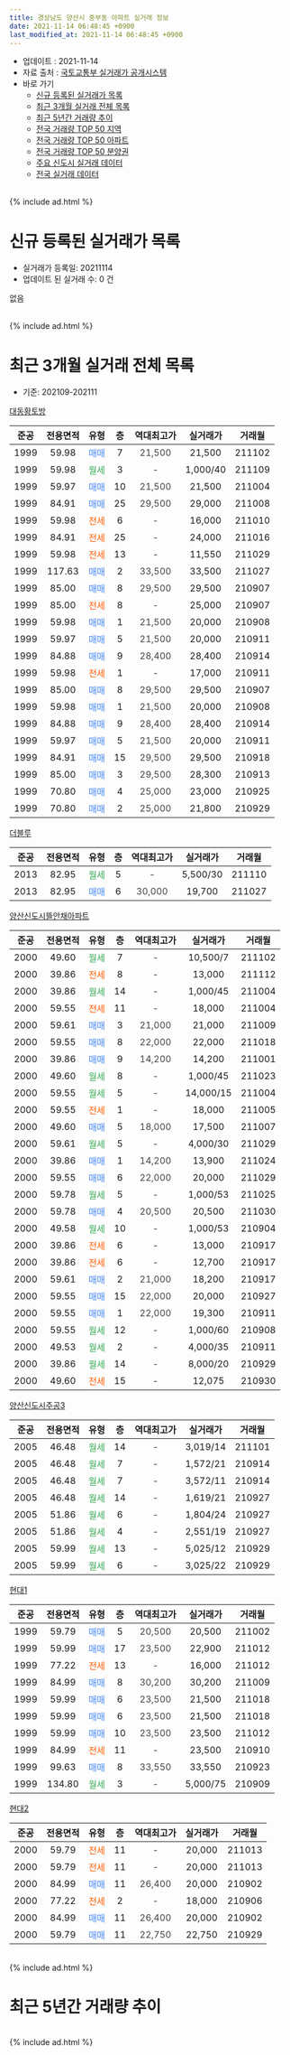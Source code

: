 ```yaml
---
title: 경상남도 양산시 중부동 아파트 실거래 정보
date: 2021-11-14 06:48:45 +0900
last_modified_at: 2021-11-14 06:48:45 +0900
---
```


* 업데이트 : 2021-11-14
* 자료 출처 : [국토교통부 실거래가 공개시스템](http://rt.molit.go.kr)
* 바로 가기
    * [신규 등록된 실거래가 목록](#신규-등록된-실거래가-목록)
    * [최근 3개월 실거래 전체 목록](#최근-3개월-실거래-전체-목록)
    * [최근 5년간 거래량 추이](#최근-5년간-거래량-추이)
    * [전국 거래량 TOP 50 지역](https://inasie.github.io/apt-trade-info/최근-3개월-전국에서-가장-거래가-많이-발생한-지역)
    * [전국 거래량 TOP 50 아파트](https://inasie.github.io/apt-trade-info/최근-3개월-전국에서-가장-거래가-많이-발생한-아파트)
    * [전국 거래량 TOP 50 분양권](https://inasie.github.io/apt-trade-info/최근-3개월-전국에서-가장-거래가-많이-발생한-분양권)
    * [주요 신도시 실거래 데이터](https://inasie.github.io/apt-trade-info/주요-신도시)
    * [전국 실거래 데이터](https://inasie.github.io/apt-trade-info/전국)
<br>
{% include ad.html %}
<br>

# 신규 등록된 실거래가 목록
* 실거래가 등록일: 20211114
* 업데이트 된 실거래 수: 0 건

없음

<br>
{% include ad.html %}
<br>

# 최근 3개월 실거래 전체 목록
* 기준: 202109-202111


[대동황토방](https://search.naver.com/search.naver?query=%EA%B2%BD%EC%83%81%EB%82%A8%EB%8F%84+%EC%96%91%EC%82%B0%EC%8B%9C+%EC%A4%91%EB%B6%80%EB%8F%99+%EB%8C%80%EB%8F%99%ED%99%A9%ED%86%A0%EB%B0%A9)

|준공|전용면적|유형|층|역대최고가|실거래가|거래월|
|:---:|:---:|:---:|:---:|:---:|:---:|:---:|
|1999|59.98|<span style="color:#4285f3">매매</span>|7|<span style="color:#444444">21,500</span>|21,500|211102|
|1999|59.98|<span style="color:#34a853">월세</span>|3|<span style="color:#444444">-</span>|1,000/40|211109|
|1999|59.97|<span style="color:#4285f3">매매</span>|10|<span style="color:#444444">21,500</span>|21,500|211004|
|1999|84.91|<span style="color:#4285f3">매매</span>|25|<span style="color:#444444">29,500</span>|29,000|211008|
|1999|59.98|<span style="color:#ff5a00">전세</span>|6|<span style="color:#444444">-</span>|16,000|211010|
|1999|84.91|<span style="color:#ff5a00">전세</span>|25|<span style="color:#444444">-</span>|24,000|211016|
|1999|59.98|<span style="color:#ff5a00">전세</span>|13|<span style="color:#444444">-</span>|11,550|211029|
|1999|117.63|<span style="color:#4285f3">매매</span>|2|<span style="color:#444444">33,500</span>|33,500|211027|
|1999|85.00|<span style="color:#4285f3">매매</span>|8|<span style="color:#444444">29,500</span>|29,500|210907|
|1999|85.00|<span style="color:#ff5a00">전세</span>|8|<span style="color:#444444">-</span>|25,000|210907|
|1999|59.98|<span style="color:#4285f3">매매</span>|1|<span style="color:#444444">21,500</span>|20,000|210908|
|1999|59.97|<span style="color:#4285f3">매매</span>|5|<span style="color:#444444">21,500</span>|20,000|210911|
|1999|84.88|<span style="color:#4285f3">매매</span>|9|<span style="color:#444444">28,400</span>|28,400|210914|
|1999|59.98|<span style="color:#ff5a00">전세</span>|1|<span style="color:#444444">-</span>|17,000|210911|
|1999|85.00|<span style="color:#4285f3">매매</span>|8|<span style="color:#444444">29,500</span>|29,500|210907|
|1999|59.98|<span style="color:#4285f3">매매</span>|1|<span style="color:#444444">21,500</span>|20,000|210908|
|1999|84.88|<span style="color:#4285f3">매매</span>|9|<span style="color:#444444">28,400</span>|28,400|210914|
|1999|59.97|<span style="color:#4285f3">매매</span>|5|<span style="color:#444444">21,500</span>|20,000|210911|
|1999|84.91|<span style="color:#4285f3">매매</span>|15|<span style="color:#444444">29,500</span>|29,500|210918|
|1999|85.00|<span style="color:#4285f3">매매</span>|3|<span style="color:#444444">29,500</span>|28,300|210913|
|1999|70.80|<span style="color:#4285f3">매매</span>|4|<span style="color:#444444">25,000</span>|23,000|210925|
|1999|70.80|<span style="color:#4285f3">매매</span>|2|<span style="color:#444444">25,000</span>|21,800|210929|

[더블루](https://search.naver.com/search.naver?query=%EA%B2%BD%EC%83%81%EB%82%A8%EB%8F%84+%EC%96%91%EC%82%B0%EC%8B%9C+%EC%A4%91%EB%B6%80%EB%8F%99+%EB%8D%94%EB%B8%94%EB%A3%A8)

|준공|전용면적|유형|층|역대최고가|실거래가|거래월|
|:---:|:---:|:---:|:---:|:---:|:---:|:---:|
|2013|82.95|<span style="color:#34a853">월세</span>|5|<span style="color:#444444">-</span>|5,500/30|211110|
|2013|82.95|<span style="color:#4285f3">매매</span>|6|<span style="color:#444444">30,000</span>|19,700|211027|

[양산신도시뜰안채아파트](https://search.naver.com/search.naver?query=%EA%B2%BD%EC%83%81%EB%82%A8%EB%8F%84+%EC%96%91%EC%82%B0%EC%8B%9C+%EC%A4%91%EB%B6%80%EB%8F%99+%EC%96%91%EC%82%B0%EC%8B%A0%EB%8F%84%EC%8B%9C%EB%9C%B0%EC%95%88%EC%B1%84%EC%95%84%ED%8C%8C%ED%8A%B8)

|준공|전용면적|유형|층|역대최고가|실거래가|거래월|
|:---:|:---:|:---:|:---:|:---:|:---:|:---:|
|2000|49.60|<span style="color:#34a853">월세</span>|7|<span style="color:#444444">-</span>|10,500/7|211102|
|2000|39.86|<span style="color:#ff5a00">전세</span>|8|<span style="color:#444444">-</span>|13,000|211112|
|2000|39.86|<span style="color:#34a853">월세</span>|14|<span style="color:#444444">-</span>|1,000/45|211004|
|2000|59.55|<span style="color:#ff5a00">전세</span>|11|<span style="color:#444444">-</span>|18,000|211004|
|2000|59.61|<span style="color:#4285f3">매매</span>|3|<span style="color:#444444">21,000</span>|21,000|211009|
|2000|59.55|<span style="color:#4285f3">매매</span>|8|<span style="color:#444444">22,000</span>|22,000|211018|
|2000|39.86|<span style="color:#4285f3">매매</span>|9|<span style="color:#444444">14,200</span>|14,200|211001|
|2000|49.60|<span style="color:#34a853">월세</span>|8|<span style="color:#444444">-</span>|1,000/45|211023|
|2000|59.55|<span style="color:#34a853">월세</span>|5|<span style="color:#444444">-</span>|14,000/15|211004|
|2000|59.55|<span style="color:#ff5a00">전세</span>|1|<span style="color:#444444">-</span>|18,000|211005|
|2000|49.60|<span style="color:#4285f3">매매</span>|5|<span style="color:#444444">18,000</span>|17,500|211007|
|2000|59.61|<span style="color:#34a853">월세</span>|5|<span style="color:#444444">-</span>|4,000/30|211029|
|2000|39.86|<span style="color:#4285f3">매매</span>|1|<span style="color:#444444">14,200</span>|13,900|211024|
|2000|59.55|<span style="color:#4285f3">매매</span>|6|<span style="color:#444444">22,000</span>|20,000|211029|
|2000|59.78|<span style="color:#34a853">월세</span>|5|<span style="color:#444444">-</span>|1,000/53|211025|
|2000|59.78|<span style="color:#4285f3">매매</span>|4|<span style="color:#444444">20,500</span>|20,500|211030|
|2000|49.58|<span style="color:#34a853">월세</span>|10|<span style="color:#444444">-</span>|1,000/53|210904|
|2000|39.86|<span style="color:#ff5a00">전세</span>|6|<span style="color:#444444">-</span>|13,000|210917|
|2000|39.86|<span style="color:#ff5a00">전세</span>|6|<span style="color:#444444">-</span>|12,700|210917|
|2000|59.61|<span style="color:#4285f3">매매</span>|2|<span style="color:#444444">21,000</span>|18,200|210917|
|2000|59.55|<span style="color:#4285f3">매매</span>|15|<span style="color:#444444">22,000</span>|20,000|210927|
|2000|59.55|<span style="color:#4285f3">매매</span>|1|<span style="color:#444444">22,000</span>|19,300|210911|
|2000|59.55|<span style="color:#34a853">월세</span>|12|<span style="color:#444444">-</span>|1,000/60|210908|
|2000|49.53|<span style="color:#34a853">월세</span>|2|<span style="color:#444444">-</span>|4,000/35|210911|
|2000|39.86|<span style="color:#34a853">월세</span>|14|<span style="color:#444444">-</span>|8,000/20|210929|
|2000|49.60|<span style="color:#ff5a00">전세</span>|15|<span style="color:#444444">-</span>|12,075|210930|


<script async src="//pagead2.googlesyndication.com/pagead/js/adsbygoogle.js"></script>
<!-- 기본 -->
<ins class="adsbygoogle"
     style="display:block"
     data-ad-client="ca-pub-2446590836940007"
     data-ad-slot="1659523306"
     data-ad-format="auto"
     data-full-width-responsive="true"></ins>
<script>
(adsbygoogle = window.adsbygoogle || []).push({});
</script>


[양산신도시주공3](https://search.naver.com/search.naver?query=%EA%B2%BD%EC%83%81%EB%82%A8%EB%8F%84+%EC%96%91%EC%82%B0%EC%8B%9C+%EC%A4%91%EB%B6%80%EB%8F%99+%EC%96%91%EC%82%B0%EC%8B%A0%EB%8F%84%EC%8B%9C%EC%A3%BC%EA%B3%B53)

|준공|전용면적|유형|층|역대최고가|실거래가|거래월|
|:---:|:---:|:---:|:---:|:---:|:---:|:---:|
|2005|46.48|<span style="color:#34a853">월세</span>|14|<span style="color:#444444">-</span>|3,019/14|211101|
|2005|46.48|<span style="color:#34a853">월세</span>|7|<span style="color:#444444">-</span>|1,572/21|210914|
|2005|46.48|<span style="color:#34a853">월세</span>|7|<span style="color:#444444">-</span>|3,572/11|210914|
|2005|46.48|<span style="color:#34a853">월세</span>|14|<span style="color:#444444">-</span>|1,619/21|210927|
|2005|51.86|<span style="color:#34a853">월세</span>|6|<span style="color:#444444">-</span>|1,804/24|210927|
|2005|51.86|<span style="color:#34a853">월세</span>|4|<span style="color:#444444">-</span>|2,551/19|210927|
|2005|59.99|<span style="color:#34a853">월세</span>|13|<span style="color:#444444">-</span>|5,025/12|210929|
|2005|59.99|<span style="color:#34a853">월세</span>|6|<span style="color:#444444">-</span>|3,025/22|210929|

[현대1](https://search.naver.com/search.naver?query=%EA%B2%BD%EC%83%81%EB%82%A8%EB%8F%84+%EC%96%91%EC%82%B0%EC%8B%9C+%EC%A4%91%EB%B6%80%EB%8F%99+%ED%98%84%EB%8C%801)

|준공|전용면적|유형|층|역대최고가|실거래가|거래월|
|:---:|:---:|:---:|:---:|:---:|:---:|:---:|
|1999|59.79|<span style="color:#4285f3">매매</span>|5|<span style="color:#444444">20,500</span>|20,500|211002|
|1999|59.99|<span style="color:#4285f3">매매</span>|17|<span style="color:#444444">23,500</span>|22,900|211012|
|1999|77.22|<span style="color:#ff5a00">전세</span>|13|<span style="color:#444444">-</span>|16,000|211012|
|1999|84.99|<span style="color:#4285f3">매매</span>|8|<span style="color:#444444">30,200</span>|30,200|211009|
|1999|59.99|<span style="color:#4285f3">매매</span>|6|<span style="color:#444444">23,500</span>|21,500|211018|
|1999|59.99|<span style="color:#4285f3">매매</span>|6|<span style="color:#444444">23,500</span>|21,500|211018|
|1999|59.99|<span style="color:#4285f3">매매</span>|10|<span style="color:#444444">23,500</span>|23,500|211012|
|1999|84.99|<span style="color:#ff5a00">전세</span>|11|<span style="color:#444444">-</span>|23,500|210910|
|1999|99.63|<span style="color:#4285f3">매매</span>|8|<span style="color:#444444">33,550</span>|33,550|210923|
|1999|134.80|<span style="color:#34a853">월세</span>|3|<span style="color:#444444">-</span>|5,000/75|210909|

[현대2](https://search.naver.com/search.naver?query=%EA%B2%BD%EC%83%81%EB%82%A8%EB%8F%84+%EC%96%91%EC%82%B0%EC%8B%9C+%EC%A4%91%EB%B6%80%EB%8F%99+%ED%98%84%EB%8C%802)

|준공|전용면적|유형|층|역대최고가|실거래가|거래월|
|:---:|:---:|:---:|:---:|:---:|:---:|:---:|
|2000|59.79|<span style="color:#ff5a00">전세</span>|11|<span style="color:#444444">-</span>|20,000|211013|
|2000|59.79|<span style="color:#ff5a00">전세</span>|11|<span style="color:#444444">-</span>|20,000|211013|
|2000|84.99|<span style="color:#4285f3">매매</span>|11|<span style="color:#444444">26,400</span>|20,000|210902|
|2000|77.22|<span style="color:#ff5a00">전세</span>|2|<span style="color:#444444">-</span>|18,000|210906|
|2000|84.99|<span style="color:#4285f3">매매</span>|11|<span style="color:#444444">26,400</span>|20,000|210902|
|2000|59.79|<span style="color:#4285f3">매매</span>|11|<span style="color:#444444">22,750</span>|22,750|210929|


<br>
{% include ad.html %}
<br>

# 최근 5년간 거래량 추이


<div style="width:100%;">
    <canvas id="deal_progress" height="200"></canvas>
</div>

<script>
new Chart(document.getElementById("deal_progress"), {
    type: 'line',
    data: {
        labels: ['201611','201612','201701','201702','201703','201704','201705','201706','201707','201708','201709','201710','201711','201712','201801','201802','201803','201804','201805','201806','201807','201808','201809','201810','201811','201812','201901','201902','201903','201904','201905','201906','201907','201908','201909','201910','201911','201912','202001','202002','202003','202004','202005','202006','202007','202008','202009','202010','202011','202012','202101','202102','202103','202104','202105','202106','202107','202108','202109','202110','202111'],
        datasets: [{
            label: '매매',
            pointRadius: 1,
            data: [28, 25, 13, 15, 36, 23, 30, 27, 21, 18, 13, 14, 11, 12, 22, 14, 23, 18, 14, 10, 11, 11, 16, 20, 31, 15, 15, 18, 16, 11, 11, 12, 16, 17, 18, 27, 25, 22, 15, 18, 29, 15, 21, 18, 49, 14, 22, 25, 70, 51, 20, 20, 29, 40, 70, 33, 29, 19, 19, 17, 1],
            borderColor: "rgba(255, 201, 14, 1)",
            backgroundColor: "rgba(255, 201, 14, 0.5)",
            fill: false,
            lineTension: 0
        },{
            label: '전월세',
            pointRadius: 1,
            data: [21, 25, 17, 30, 20, 26, 28, 22, 26, 19, 29, 18, 33, 28, 31, 24, 30, 17, 17, 22, 20, 19, 18, 9, 19, 15, 21, 17, 23, 19, 25, 20, 21, 19, 10, 13, 17, 21, 33, 23, 13, 10, 12, 17, 17, 20, 15, 16, 21, 26, 21, 24, 17, 39, 56, 18, 16, 19, 19, 13, 5],
            borderColor: "rgba(0, 141, 185, 1)",
            backgroundColor: "rgba(0, 141, 185, 0.5)",
            fill: false,
            lineTension: 0
        }
        ]
    },
    options: {
        responsive: true,
        title: {
            display: false
        },
        tooltips: {
            mode: 'index',
            intersect: false
        },
        hover: {
            mode: 'nearest',
            intersect: true
        },
        scales: {
            xAxes: [{
                display: true,
                scaleLabel: {
                    display: true,
                    labelString: '년/월'
                }
            }],
            yAxes: [{
                display: true,
                ticks: {
                    suggestedMin: 0,
                },
                scaleLabel: {
                    display: true,
                    labelString: '실거래 수'
                }
            }]
        }
    }
});

</script>


<br>
{% include ad.html %}
<br>


